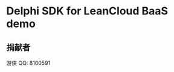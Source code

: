 Delphi SDK for LeanCloud BaaS demo
==================================

捐献者
-----------
游侠 QQ: 8100591 

